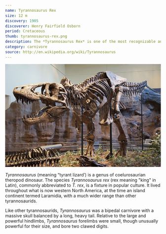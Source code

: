 ```yaml
---
name: Tyrannosaurus Rex
size: 12 m
discovery: 1905
discoverer: Henry Fairfield Osborn
period: Cretaceous
thumb: tyrannosaurus-rex.png
description: The *Tyrannosaurus Rex* is one of the most recognizable and ferocious dinosaurs with a large head and small arms
category: carnivore
source: http://en.wikipedia.org/wiki/Tyrannosaurus
---
```


![Tyrannosaurus Rex skeleton](img/tyrannosaurus-rex-skeleton.jpg)

*Tyrannosaurus* (meaning “tyrant lizard’) is a genus of coelurosaurian theropod dinosaur. The species *Tyrannosaurus rex* (rex meaning "king" in Latin), commonly abbreviated to *T. rex*, is a fixture in popular culture. It lived throughout what is now western North America, at the time an island continent termed Laramidia, with a much wider range than other tyrannosaurids.

Like other tyrannosaurids, *Tyrannosaurus* was a bipedal carnivore with a massive skull balanced by a long, heavy tail. Relative to the large and powerful hindlimbs, *Tyrannosaurus* forelimbs were small, though unusually powerful for their size, and bore two clawed digits.
